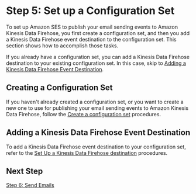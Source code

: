 # Step 5: Set up a Configuration Set<a name="event-publishing-redshift-configuration-set"></a>

To set up Amazon SES to publish your email sending events to Amazon Kinesis Data Firehose, you first create a configuration set, and then you add a Kinesis Data Firehose event destination to the configuration set\. This section shows how to accomplish those tasks\.

If you already have a configuration set, you can add a Kinesis Data Firehose destination to your existing configuration set\. In this case, skip to [Adding a Kinesis Data Firehose Event Destination](#event-publishing-redshift-configuration-set-add-destination)\.

## Creating a Configuration Set<a name="event-publishing-redshift-configuration-set-create"></a>

If you haven't already created a configuration set, or you want to create a new one to use for publishing your email sending events to Amazon Kinesis Data Firehose, follow the [Create a configuration set](creating-configuration-sets.md#config-sets-create-console) procedures\.

## Adding a Kinesis Data Firehose Event Destination<a name="event-publishing-redshift-configuration-set-add-destination"></a>

To add a Kinesis Data Firehose event destination to your configuration set, refer to the [Set Up a Kinesis Data Firehose destination](event-publishing-add-event-destination-firehose.md) procedures\.

## Next Step<a name="event-publishing-redshift-configuration-set-next-step"></a>

 [Step 6: Send Emails](event-publishing-redshift-send-email.md) 